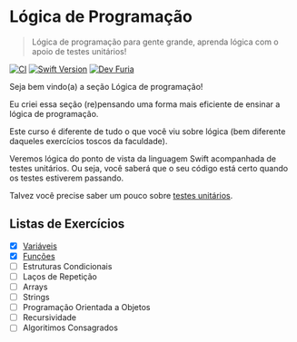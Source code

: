 # Lógica de Programação 

> Lógica de programação para gente grande, aprenda lógica com o apoio de testes unitários!

[![CI](https://github.com/luciana-c-ferreira/programming-logic-challenges/actions/workflows/ios.yml/badge.svg?branch=solutions)](https://github.com/luciana-c-ferreira/programming-logic-challenges/actions/workflows/ios.yml)
[![Swift Version][swift-image]][swift-url]
[![Dev Furia][devfuria-image]][devfuria-url]

Seja bem vindo(a) a seção Lógica de programação!

Eu criei essa seção (re)pensando uma forma mais eficiente de ensinar a lógica de programação.

Este curso é diferente de tudo o que você viu sobre lógica (bem diferente daqueles exercícios toscos da faculdade).

Veremos lógica do ponto de vista da linguagem Swift acompanhada de testes unitários. Ou seja, você saberá que o seu código está certo quando os testes estiverem passando.

Talvez você precise saber um pouco sobre [testes unitários](http://devfuria.com.br/logica-de-programacao/tdd-junto-com-logica-assim-tao-cedo/).

## Listas de Exercícios

- [X] [Variáveis](Variables/README.md)
- [X] [Funções](Functions/README.md)
- [ ] Estruturas Condicionais
- [ ] Laços de Repetição
- [ ] Arrays
- [ ] Strings
- [ ] Programação Orientada a Objetos
- [ ] Recursividade
- [ ] Algoritimos Consagrados

[swift-image]: https://img.shields.io/badge/swift-5.6-orange.svg
[swift-url]: https://www.swift.org/blog/swift-5.6-released/
[devfuria-image]: https://img.shields.io/badge/devfuria-lógica-blue.svg
[devfuria-url]: http://devfuria.com.br/logica-de-programacao/
